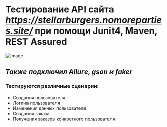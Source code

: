 # Тестирование API сайта *https://stellarburgers.nomoreparties.site/* при помощи Junit4, Maven, **REST Assured**
![image](https://user-images.githubusercontent.com/101930506/214796589-ba72a78d-1826-40b2-8118-89c3c67ef518.png)
## *Также подключил Allure, gson и faker*
### Тестируются различные сценарии:
- Создания пользователя
- Логина пользователя
- Изменения данных пользователя:
- Создания заказа
- Получения заказов конкретного пользователя

